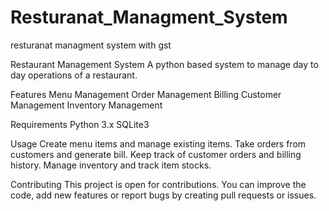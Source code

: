# Resturanat_Managment_System
resturanat managment system with gst


Restaurant Management System
A python based system to manage day to day operations of a restaurant.

Features
Menu Management
Order Management
Billing
Customer Management
Inventory Management

Requirements
Python 3.x
SQLite3


Usage
Create menu items and manage existing items.
Take orders from customers and generate bill.
Keep track of customer orders and billing history.
Manage inventory and track item stocks.


Contributing
This project is open for contributions. You can improve the code, add new features or report bugs by creating pull requests or issues.
